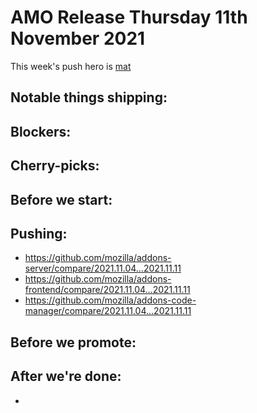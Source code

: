 # AMO Release Thursday 11th November 2021

This week's push hero is [mat](https://github.com/diox)

## Notable things shipping:

## Blockers:

## Cherry-picks:

## Before we start:

## Pushing:

- https://github.com/mozilla/addons-server/compare/2021.11.04...2021.11.11
- https://github.com/mozilla/addons-frontend/compare/2021.11.04...2021.11.11
- https://github.com/mozilla/addons-code-manager/compare/2021.11.04...2021.11.11

## Before we promote:

## After we're done:
- 


